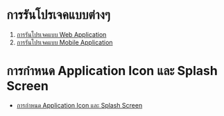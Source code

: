 
# การรันโปรเจคแบบต่างๆ 

1. [การรันโปรเจคแบบ Web Application](run-as-web-app.md)
2. [การรันโปรเจคแบบ Mobile Application](run-as-mobile-app.md)


# การกำหนด Application Icon และ Splash Screen

- [การกำหนด Application Icon และ Splash Screen](../icon-splash/readme.md)


